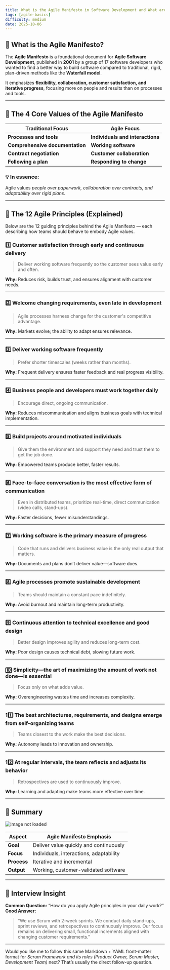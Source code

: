 ```yaml
---
title: What is the Agile Manifesto in Software Development and What are the 12 Agile Principles?
tags: [agile-basics]
difficulty: medium
date: 2025-10-06
---
```


## 🧭 What is the Agile Manifesto?

The **Agile Manifesto** is a foundational document for **Agile Software Development**, published in **2001** by a group of 17 software developers who wanted to find a better way to build software compared to traditional, rigid, plan-driven methods like the **Waterfall model**.

It emphasizes **flexibility, collaboration, customer satisfaction, and iterative progress**, focusing more on people and results than on processes and tools.

---

## 🧩 The 4 Core Values of the Agile Manifesto

| Traditional Focus | Agile Focus |
|--------------------|--------------|
| **Processes and tools** | **Individuals and interactions** |
| **Comprehensive documentation** | **Working software** |
| **Contract negotiation** | **Customer collaboration** |
| **Following a plan** | **Responding to change** |

### 💡 In essence:
Agile values *people over paperwork, collaboration over contracts, and adaptability over rigid plans.*

---

## 🧱 The 12 Agile Principles (Explained)

Below are the 12 guiding principles behind the Agile Manifesto — each describing how teams should behave to embody Agile values.

### 1️⃣ **Customer satisfaction through early and continuous delivery**
> Deliver working software frequently so the customer sees value early and often.

**Why:** Reduces risk, builds trust, and ensures alignment with customer needs.

---

### 2️⃣ **Welcome changing requirements, even late in development**
> Agile processes harness change for the customer's competitive advantage.

**Why:** Markets evolve; the ability to adapt ensures relevance.

---

### 3️⃣ **Deliver working software frequently**
> Prefer shorter timescales (weeks rather than months).

**Why:** Frequent delivery ensures faster feedback and real progress visibility.

---

### 4️⃣ **Business people and developers must work together daily**
> Encourage direct, ongoing communication.

**Why:** Reduces miscommunication and aligns business goals with technical implementation.

---

### 5️⃣ **Build projects around motivated individuals**
> Give them the environment and support they need and trust them to get the job done.

**Why:** Empowered teams produce better, faster results.

---

### 6️⃣ **Face-to-face conversation is the most effective form of communication**
> Even in distributed teams, prioritize real-time, direct communication (video calls, stand-ups).

**Why:** Faster decisions, fewer misunderstandings.

---

### 7️⃣ **Working software is the primary measure of progress**
> Code that runs and delivers business value is the only real output that matters.

**Why:** Documents and plans don’t deliver value—software does.

---

### 8️⃣ **Agile processes promote sustainable development**
> Teams should maintain a constant pace indefinitely.

**Why:** Avoid burnout and maintain long-term productivity.

---

### 9️⃣ **Continuous attention to technical excellence and good design**
> Better design improves agility and reduces long-term cost.

**Why:** Poor design causes technical debt, slowing future work.

---

### 🔟 **Simplicity—the art of maximizing the amount of work not done—is essential**
> Focus only on what adds value.

**Why:** Overengineering wastes time and increases complexity.

---

### 11️⃣ **The best architectures, requirements, and designs emerge from self-organizing teams**
> Teams closest to the work make the best decisions.

**Why:** Autonomy leads to innovation and ownership.

---

### 12️⃣ **At regular intervals, the team reflects and adjusts its behavior**
> Retrospectives are used to continuously improve.

**Why:** Learning and adapting make teams more effective over time.

---

## 🚀 Summary

![image not loaded](/effective-swe-concepts/agile-principles.png)

| Aspect | Agile Manifesto Emphasis |
|--------|---------------------------|
| **Goal** | Deliver value quickly and continuously |
| **Focus** | Individuals, interactions, adaptability |
| **Process** | Iterative and incremental |
| **Output** | Working, customer-validated software |

---

## 🧠 Interview Insight

**Common Question:** “How do you apply Agile principles in your daily work?”  
**Good Answer:**  
> “We use Scrum with 2-week sprints. We conduct daily stand-ups, sprint reviews, and retrospectives to continuously improve. Our focus remains on delivering small, functional increments aligned with changing customer requirements.”

---

Would you like me to follow this same Markdown + YAML front-matter format for *Scrum Framework and its roles (Product Owner, Scrum Master, Development Team)* next? That’s usually the direct follow-up question. 
